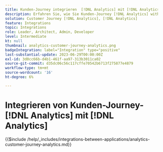 ```yaml
---
title: Kunden-Journey integrieren  [!DNL Analytics] mit [!DNL Analytics]
description: Erfahren Sie, wie Sie Kunden-Journey [!DNL Analytics] with [!DNL Analytics] integrieren.
solution: Customer Journey [!DNL Analytics], [!DNL Analytics]
feature: Integrations
topic: Integrations
role: Leader, Architect, Admin, Developer
level: Intermediate
kt: null
thumbnail: analytics-customer-journey-analytics.png
badgeIntegration: label="Integration" type="positive"
last-substantial-update: 2023-06-29T00:00:00Z
exl-id: 3d0cc66b-d4b1-461f-aa97-313b3011ca02
source-git-commit: d35dc06c56c117cffe70542b6713f275877e4879
workflow-type: tm+mt
source-wordcount: '16'
ht-degree: 6%

---
```


# Integrieren von Kunden-Journey-[!DNL Analytics] mit [!DNL Analytics]

{{$include /help/_includes/integrations-between-applications/analytics-customer-journey-analytics.md}}
